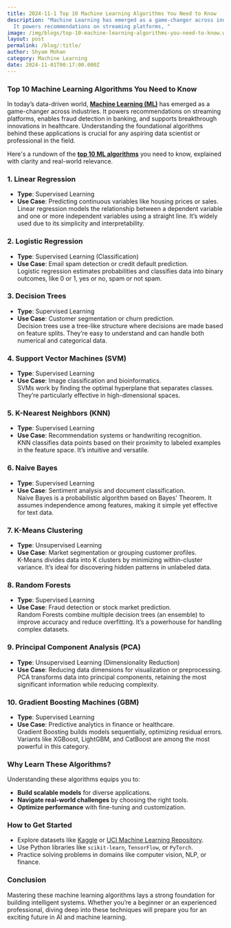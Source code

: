 ```yaml
---
title: 2024-11-1 Top 10 Machine Learning Algorithms You Need to Know
description: "Machine Learning has emerged as a game-changer across industries.
  It powers recommendations on streaming platforms, "
image: /img/blogs/top-10-machine-learning-algorithms-you-need-to-know.webp
layout: post
permalink: /blog/:title/
author: Shyam Mohan
category: Machine Learning
date: 2024-11-01T00:17:00.000Z
---
```

### **Top 10 Machine Learning Algorithms You Need to Know**

In today’s data-driven world, **[Machine Learning (ML)](https://codecrux.com/about/)** has emerged as a game-changer across industries. It powers recommendations on streaming platforms, enables fraud detection in banking, and supports breakthrough innovations in healthcare. Understanding the foundational algorithms behind these applications is crucial for any aspiring data scientist or professional in the field.

Here's a rundown of the **[top 10 ML algorithms](https://codecrux.com/)** you need to know, explained with clarity and real-world relevance.


### **1. Linear Regression**

-   **Type**: Supervised Learning
-   **Use Case**: Predicting continuous variables like housing prices or sales.  
    Linear regression models the relationship between a dependent variable and one or more independent variables using a straight line. It’s widely used due to its simplicity and interpretability.


### **2. Logistic Regression**

-   **Type**: Supervised Learning (Classification)
-   **Use Case**: Email spam detection or credit default prediction.  
    Logistic regression estimates probabilities and classifies data into binary outcomes, like 0 or 1, yes or no, spam or not spam.


### **3. Decision Trees**

-   **Type**: Supervised Learning
-   **Use Case**: Customer segmentation or churn prediction.  
    Decision trees use a tree-like structure where decisions are made based on feature splits. They’re easy to understand and can handle both numerical and categorical data.


### **4. Support Vector Machines (SVM)**

-   **Type**: Supervised Learning
-   **Use Case**: Image classification and bioinformatics.  
    SVMs work by finding the optimal hyperplane that separates classes. They’re particularly effective in high-dimensional spaces.


### **5. K-Nearest Neighbors (KNN)**

-   **Type**: Supervised Learning
-   **Use Case**: Recommendation systems or handwriting recognition.  
    KNN classifies data points based on their proximity to labeled examples in the feature space. It’s intuitive and versatile.


### **6. Naive Bayes**

-   **Type**: Supervised Learning
-   **Use Case**: Sentiment analysis and document classification.  
    Naive Bayes is a probabilistic algorithm based on Bayes' Theorem. It assumes independence among features, making it simple yet effective for text data.


### **7. K-Means Clustering**

-   **Type**: Unsupervised Learning
-   **Use Case**: Market segmentation or grouping customer profiles.  
    K-Means divides data into K clusters by minimizing within-cluster variance. It’s ideal for discovering hidden patterns in unlabeled data.


### **8. Random Forests**

-   **Type**: Supervised Learning
-   **Use Case**: Fraud detection or stock market prediction.  
    Random Forests combine multiple decision trees (an ensemble) to improve accuracy and reduce overfitting. It’s a powerhouse for handling complex datasets.


### **9. Principal Component Analysis (PCA)**

-   **Type**: Unsupervised Learning (Dimensionality Reduction)
-   **Use Case**: Reducing data dimensions for visualization or preprocessing.  
    PCA transforms data into principal components, retaining the most significant information while reducing complexity.


### **10. Gradient Boosting Machines (GBM)**

-   **Type**: Supervised Learning
-   **Use Case**: Predictive analytics in finance or healthcare.  
    Gradient Boosting builds models sequentially, optimizing residual errors. Variants like XGBoost, LightGBM, and CatBoost are among the most powerful in this category.


### **Why Learn These Algorithms?**

Understanding these algorithms equips you to:

-   **Build scalable models** for diverse applications.
-   **Navigate real-world challenges** by choosing the right tools.
-   **Optimize performance** with fine-tuning and customization.

### **How to Get Started**

-   Explore datasets like [Kaggle](https://www.kaggle.com/) or [UCI Machine Learning Repository](https://archive.ics.uci.edu/ml/index.php).
-   Use Python libraries like `scikit-learn`, `TensorFlow`, or `PyTorch`.
-   Practice solving problems in domains like computer vision, NLP, or finance.

### **Conclusion**

Mastering these machine learning algorithms lays a strong foundation for building intelligent systems. Whether you’re a beginner or an experienced professional, diving deep into these techniques will prepare you for an exciting future in AI and machine learning.

